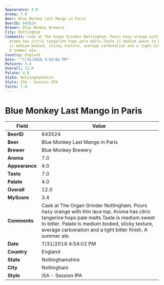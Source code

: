 ```yaml
---
Appearance: 4.0
Aroma: 7.0
Beer: Blue Monkey Last Mango in Paris
BeerID: 643524
Brewer: Blue Monkey Brewery
City: Nottingham
Comments: Cask at The Organ Grinder Nottingham. Pours hazy orange with thin lace top.
  Aroma has citric tangerine hops pale malts.Taste is medium sweet to bitter. Palate
  is medium bodied, sticky texture, average carbonation and a light bitter finish.
  A summer ale.
Country: England
Date: '"7/31/2018 4:54:02 PM"'
MyScore: 3.4
Overall: 12.0
Palate: 4.0
State: Nottinghamshire
Style: ISA - Session IPA
Taste: 7.0
---
```


# Blue Monkey Last Mango in Paris

| Field         | Value |
|---------------|-------|
| **BeerID** | 643524 |
| **Beer** | Blue Monkey Last Mango in Paris |
| **Brewer** | Blue Monkey Brewery |
| **Aroma** | 7.0 |
| **Appearance** | 4.0 |
| **Taste** | 7.0 |
| **Palate** | 4.0 |
| **Overall** | 12.0 |
| **MyScore** | 3.4 |
| **Comments** | Cask at The Organ Grinder Nottingham. Pours hazy orange with thin lace top. Aroma has citric tangerine hops pale malts.Taste is medium sweet to bitter. Palate is medium bodied, sticky texture, average carbonation and a light bitter finish. A summer ale. |
| **Date** | 7/31/2018 4:54:02 PM |
| **Country** | England |
| **State** | Nottinghamshire |
| **City** | Nottingham |
| **Style** | ISA - Session IPA |
